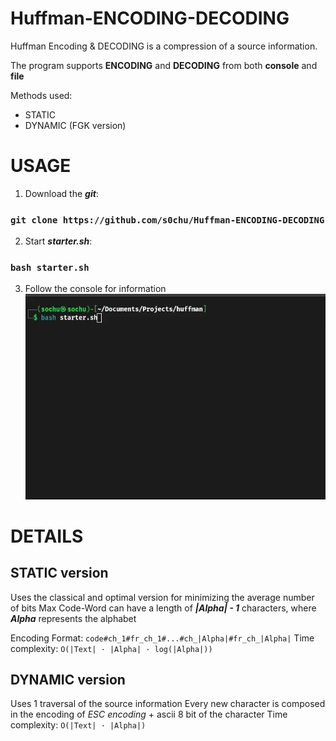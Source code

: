 # Huffman-ENCODING-DECODING

Huffman Encoding & DECODING is a compression of a source information.

The program supports **ENCODING** and **DECODING** from both **console** and **file**

Methods used:
  - STATIC
  - DYNAMIC (FGK version)

# USAGE
  1. Download the ***git***:  
### `git clone https://github.com/s0chu/Huffman-ENCODING-DECODING`
  2. Start ***starter.sh***:  
### `bash starter.sh`
  3. Follow the console for information
![▶️ Demo](Assets/demo.gif)

# DETAILS
## STATIC version
Uses the classical and optimal version for minimizing the average number of bits
Max Code-Word can have a length of ***|Alpha| - 1*** characters, where ***Alpha*** represents the alphabet

Encoding Format: `code#ch_1#fr_ch_1#...#ch_|Alpha|#fr_ch_|Alpha|`
Time complexity: `O(|Text| · |Alpha| · log(|Alpha|))`
## DYNAMIC version
Uses 1 traversal of the source information
Every new character is composed in the encoding of *ESC encoding* + ascii 8 bit of the character
Time complexity: `O(|Text| · |Alpha|)`